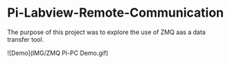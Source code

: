 # Pi-Labview-Remote-Communication
The purpose of this project was to explore the use of ZMQ aas a data transfer tool.

![Demo](IMG/ZMQ Pi-PC Demo.gif)
